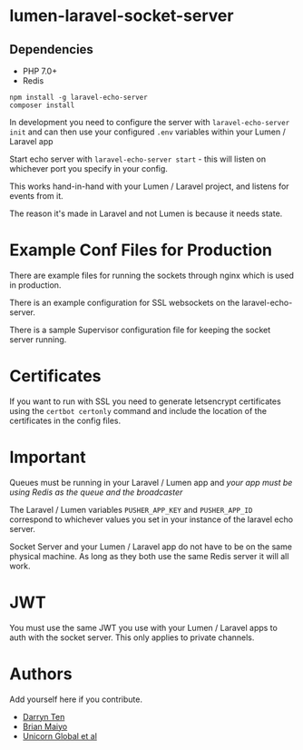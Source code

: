 # lumen-laravel-socket-server

## Dependencies

* PHP 7.0+
* Redis

```
npm install -g laravel-echo-server
composer install
```

In development you need to configure the server with
`laravel-echo-server init` and can then use your configured `.env`
variables within your Lumen / Laravel app

Start echo server with `laravel-echo-server start` - this will
listen on whichever port you specify in your config.

This works hand-in-hand with your Lumen / Laravel project, and listens
for events from it.

The reason it's made in Laravel and not Lumen is because it needs state.

# Example Conf Files for Production

There are example files for running the sockets through nginx which is
used in production.

There is an example configuration for SSL websockets on the laravel-echo-server.

There is a sample Supervisor configuration file for keeping the socket
server running.

# Certificates

If you want to run with SSL you need to generate letsencrypt certificates
using the `certbot certonly` command and include the location of the
certificates in the config files.

# Important

Queues must be running in your Laravel / Lumen app and *your app must
be using Redis as the queue _and_ the broadcaster*

The Laravel / Lumen variables `PUSHER_APP_KEY` and `PUSHER_APP_ID` correspond
to whichever values you set in your instance of the laravel echo server.

Socket Server and your Lumen / Laravel app do not have to be on the same physical
machine. As long as they both use the same Redis server it will all work.

# JWT

You must use the same JWT you use with your Lumen / Laravel apps to auth with
the socket server. This only applies to private channels.

# Authors

Add yourself here if you contribute.

* [Darryn Ten](https://github.com/darrynten)
* [Brian Maiyo](https://github.com/kiproping)
* [Unicorn Global et al](https://github.com/UnicornGlobal)
